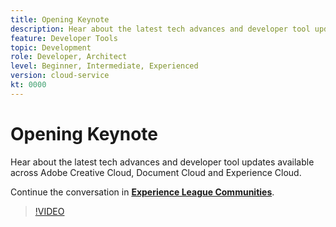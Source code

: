 ```yaml
---
title: Opening Keynote
description: Hear about the latest tech advances and developer tool updates available across Adobe Creative Cloud, Document Cloud and Experience Cloud. 
feature: Developer Tools
topic: Development
role: Developer, Architect
level: Beginner, Intermediate, Experienced
version: cloud-service
kt: 0000
---
```


# Opening Keynote

Hear about the latest tech advances and developer tool updates available across Adobe Creative Cloud, Document Cloud and Experience Cloud. 

Continue the conversation in **[Experience League Communities](https://adobe.ly/3F2g1ym)**.

>[!VIDEO](https://video.tv.adobe.com/v/337490/?quality=12&learn=on&hidetitle=true)

